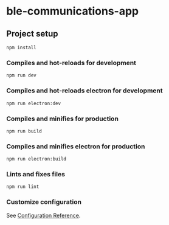 # ble-communications-app

## Project setup

```
npm install
```

### Compiles and hot-reloads for development

```
npm run dev
```

### Compiles and hot-reloads electron for development

```
npm run electron:dev
```

### Compiles and minifies for production

```
npm run build
```

### Compiles and minifies electron for production

```
npm run electron:build
```

### Lints and fixes files

```
npm run lint
```

### Customize configuration

See [Configuration Reference](https://cli.vuejs.org/config/).

